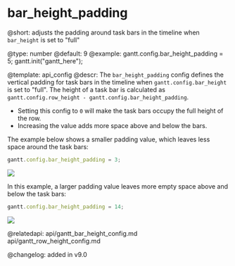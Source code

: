 bar_height_padding
=============

@short: adjusts the padding around task bars in the timeline when `bar_height` is set to "full"

@type: number
@default: 9
@example:
gantt.config.bar_height_padding = 5;
gantt.init("gantt_here");

@template: api_config
@descr:
The `bar_height_padding` config defines the vertical padding for task bars in the timeline when `gantt.config.bar_height` is set to "full". The height of a task bar is calculated as `gantt.config.row_height - gantt.config.bar_height_padding`. 

- Setting this config to `0` will make the task bars occupy the full height of the row.
- Increasing the value adds more space above and below the bars.

The example below shows a smaller padding value, which leaves less space around the task bars:

~~~js
gantt.config.bar_height_padding = 3;
~~~

<img src="api/bar_height_padding_small.png">

In this example, a larger padding value leaves more empty space above and below the task bars:

~~~js
gantt.config.bar_height_padding = 14;
~~~

<img src="api/bar_height_padding_large.png">

@relatedapi:
api/gantt_bar_height_config.md
api/gantt_row_height_config.md

@changelog: added in v9.0